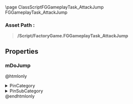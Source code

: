 \page ClassScriptFGGameplayTask_AttackJump FGGameplayTask_AttackJump
### Asset Path :
<b><blockquote>/Script/FactoryGame.FGGameplayTask_AttackJump</blockquote></b>
## Properties

### mDoJump
@htmlonly
<details>
 <summary>PinCategory</summary>
<blockquote>bool</blockquote>
</details>
<details>
 <summary>PinSubCategory</summary>
<blockquote>bool</blockquote>
</details>
@endhtmlonly

